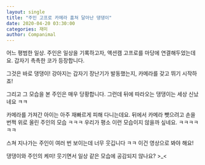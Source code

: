 ```yaml
---
layout: single
title: "주인 고프로 카메라 훔쳐 달아난 댕댕이"
date: 2020-04-20 03:30:00
categories: 재미
author: Companimal
---
```


어느 평범한 일상. 주인은 일상을 기록하고자, 액션캠 고프로를 마당에 연결해두었는데요. 갑자기 촉촉한 코가 등장합니다.

그것은 바로 댕댕이! 강아지는 갑자기 장난기가 발동했는지, 카메라를 갖고 뛰기 시작하죠!

그리고 그 모습을 본 주인은 매우 당황합니다. 그런데 뒤에 따라오는 댕댕이는 세상 신났네요 ㅋㅋ

카메라를 가져간 아이는 아주 재빠르게 피해 다니는데요. 뒤에서 카메라 뺏으려고 손을 번쩍 위로 올린 주인의 모습 ㅋㅋㅋ 우리가 평소 이런 모습이지 않을까 싶네요. ㅋㅋㅋㅋㅋㅋ

스쳐 지나가는 주인이 여러 번 보이는데 너무 웃깁니다 ㅋㅋ 이건 영상으로 봐야 해요!

댕댕이와 주인의 케미! 웃기면서 일상 같은 모습에 공감되지 않나요? &gt;\_&lt;
